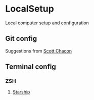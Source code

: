# LocalSetup
Local computer setup and configuration


## Git config
Suggestions from [Scott Chacon](https://blog.gitbutler.com/how-git-core-devs-configure-git/)

## Terminal config
### ZSH

1. [Starship](https://github.com/starship/starship)

   
   
